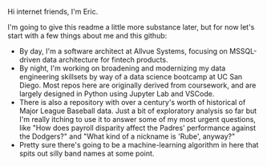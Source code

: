 Hi internet friends, I'm Eric.

I'm going to give this readme a little more substance later, but for now let's start with a few things about me and this github:

* By day, I'm a software architect at Allvue Systems, focusing on MSSQL-driven data architecture for fintech products.
* By night, I'm working on broadening and modernizing my data engineering skillsets by way of a data science bootcamp at UC San Diego.  Most repos here are originally derived from coursework, and are largely designed in Python using Jupyter Lab and VSCode.
* There is also a repository with over a century's worth of historical of Major League Baseball data.  Just a bit of exploratory analysis so far but I'm really itching to use it to answer some of my most urgent questions, like "How does payroll disparity affect the Padres' performance against the Dodgers?" and "What kind of a nickname is 'Rube', anyway?"
* Pretty sure there's going to be a machine-learning algorithm in here that spits out silly band names at some point.
